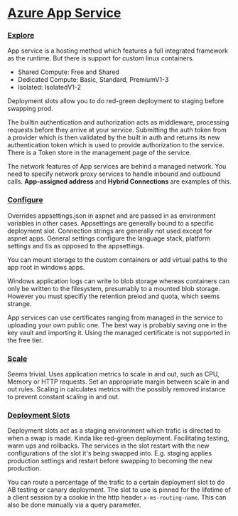 # [Azure App Service](https://learn.microsoft.com/en-us/training/paths/create-azure-app-service-web-apps/)

### [Explore](https://learn.microsoft.com/en-us/training/modules/introduction-to-azure-app-service/)
App service is a hosting method which features a full integrated framework as the runtime.
But there is support for custom linux containers. 

- Shared Compute: Free and Shared
- Dedicated Compute: Basic, Standard, PremiumV1-3
- Isolated: IsolatedV1-2

Deployment slots allow you to do red-green deployment to staging before swapping prod.

The builtin authentication and authorization acts as middleware, processing requests before they arrive at your service. Submitting the auth token from a provider which is then validated by the built in auth and returns its new authentication token which is used to provide authorization to the service. There is a Token store in the management page of the service.

The network features of App services are behind a managed network. You need to specify network proxy services to handle inbound and outbound calls. **App-assigned address** and **Hybrid Connections** are examples of this.

### [Configure](https://learn.microsoft.com/en-us/training/modules/configure-web-app-settings/)
Overrides appsettings.json in aspnet and are passed in as environment variables in other cases.
Appsettings are generally bound to a specific deployment slot. Connection strings are generally not used except for aspnet apps. General settings configure the language stack, platform settings and tls as opposed to the appsettings.

You can mount storage to the custom containers or add virtual paths to the app root in windows apps.

Windows application logs can write to blob storage whereas containers can only be written to the filesystem, presumably to a mounted blob storage. However you must specifiy the retention preiod and quota, which seems strange. 

App services can use certificates ranging from managed in the service to uploading your own public one. The best way is probably saving one in the key vault and importing it. Using the managed certificate is not supported in the free tier. 

### [Scale](https://learn.microsoft.com/en-us/training/modules/scale-apps-app-service/)
Seems trivial. Uses application metrics to scale in and out, such as CPU, Memory or HTTP requests. Set an appropriate margin between scale in and out rules. Scaling in calculates metrics with the possibly removed instance to prevent constant scaling in and out.

### [Deployment Slots](https://learn.microsoft.com/en-us/training/modules/understand-app-service-deployment-slots/)
Deployment slots act as a staging environment which trafic is directed to when a swap is made. Kinda like red-green deployment. Facilitating testing, warm ups and rollbacks. The services in the slot restart with the new configurations of the slot it's being swapped into. E.g. staging applies production settings and restart before swapping to becoming the new production. 

You can route a percentage of the trafic to a certain deployment slot to do AB testing or canary deployment. The slot to use is pinned for the lifetime of a client session by a cookie in the http header `x-ms-routing-name`. This can also be done manually via a query parameter.
